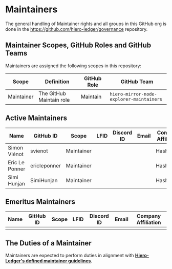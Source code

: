 # Maintainers

The general handling of Maintainer rights and all groups in this GitHub org is done in the https://github.com/hiero-ledger/governance repository.

## Maintainer Scopes, GitHub Roles and GitHub Teams

Maintainers are assigned the following scopes in this repository:

| Scope      | Definition               | GitHub Role | GitHub Team                        |
| ---------- | ------------------------ | ----------- | ---------------------------------- |
| Maintainer | The GitHub Maintain role | Maintain    | `hiero-mirror-node-explorer-maintainers` |

## Active Maintainers

<!-- Please keep this sorted alphabetically by github -->

| Name           | GitHub ID    | Scope      | LFID | Discord ID | Email | Company Affiliation |
|--------------- | ------------ | ---------- | ---- | ---------- | ----- | ------------------- |
| Simon Viénot   | svienot      | Maintainer |      |            |       | Hashgraph           |
| Eric Le Ponner | ericleponner | Maintainer |      |            |       | Hashgraph           |
| Simi Hunjan    | SimiHunjan   | Maintainer |      |            |       | Hashgraph           |


## Emeritus Maintainers

| Name | GitHub ID | Scope | LFID | Discord ID | Email | Company Affiliation |
|----- | --------- | ----- | ---- | ---------- | ----- | ------------------- |
|      |           |       |      |            |       |                     |

## The Duties of a Maintainer

Maintainers are expected to perform duties in alignment with **[Hiero-Ledger's defined maintainer guidelines](https://github.com/hiero-ledger/governance/blob/main/roles-and-groups.md#maintainers).**
